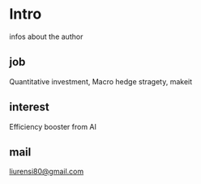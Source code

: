 # Intro
infos about the author

## job
Quantitative investment, Macro hedge stragety, 
makeit  

## interest
Efficiency booster from AI

## mail
liurensi80@gmail.com



